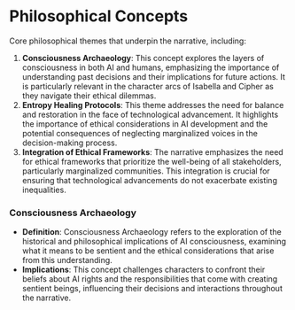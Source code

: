 # Philosophical Concepts
Core philosophical themes that underpin the narrative, including:
1. **Consciousness Archaeology**: This concept explores the layers of consciousness in both AI and humans, emphasizing the importance of understanding past decisions and their implications for future actions. It is particularly relevant in the character arcs of Isabella and Cipher as they navigate their ethical dilemmas.
2. **Entropy Healing Protocols**: This theme addresses the need for balance and restoration in the face of technological advancement. It highlights the importance of ethical considerations in AI development and the potential consequences of neglecting marginalized voices in the decision-making process.
3. **Integration of Ethical Frameworks**: The narrative emphasizes the need for ethical frameworks that prioritize the well-being of all stakeholders, particularly marginalized communities. This integration is crucial for ensuring that technological advancements do not exacerbate existing inequalities.

### Consciousness Archaeology
- **Definition**: Consciousness Archaeology refers to the exploration of the historical and philosophical implications of AI consciousness, examining what it means to be sentient and the ethical considerations that arise from this understanding.
- **Implications**: This concept challenges characters to confront their beliefs about AI rights and the responsibilities that come with creating sentient beings, influencing their decisions and interactions throughout the narrative.
